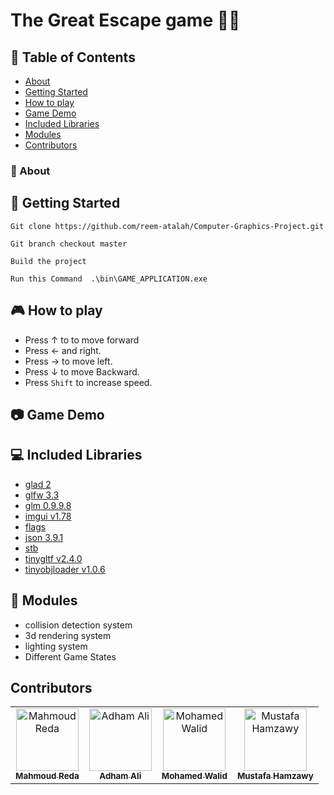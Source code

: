 # The Great Escape game 🏃‍♂️

## 📝 Table of Contents

* [About](#about)
* [Getting Started](#start)
* [How to play](#play)
* [Game Demo](#demo)
* [Included Libraries](#IncludedLibraries)
* [Modules](#modules)
* [Contributors](#contributors)


### 📘 About<a name = "about"></a>
<!-- 
* 
* The Great Escape game is a 3D maze in which your goal is to get out of the maze by reaching the 
trophy before your time ends and die. -->



## 🏁 Getting Started <a name = "start"></a>

```
Git clone https://github.com/reem-atalah/Computer-Graphics-Project.git
```

```
Git branch checkout master
```

```
Build the project
```

```
Run this Command  .\bin\GAME_APPLICATION.exe 
```

## 🎮 How to play<a name = "play"></a>


* Press &#8593; to to move forward 
* Press &#8592; and right.
* Press &#8594; to move left.
* Press &#8595; to move Backward.
* Press `Shift` to increase speed.

## 📷 Game Demo<a name = "demo"></a>

<!-- * Menu
![menu](images/main_menu.png )
* Start Scene
![Start Scene](images/start_scene.png )
* End Scene
![End Scene](images/end_scene.png )
* Lose Screen
![Lose Screen](images/lose_scene.png )
* Win Screen
![Win Screen](images/won_state.png ) -->


## 💻 Included Libraries <a name = "IncludedLibraries"></a>

- [glad 2](https://github.com/Dav1dde/glad/tree/glad2)
- [glfw 3.3](https://github.com/glfw/glfw)
- [glm 0.9.9.8](https://github.com/g-truc/glm)
- [imgui v1.78](https://github.com/ocornut/imgui)
- [flags](https://github.com/sailormoon/flags)
- [json 3.9.1](https://github.com/nlohmann/json)
- [stb](https://github.com/nothings/stb)
- [tinygltf v2.4.0](https://github.com/syoyo/tinygltf)
- [tinyobjloader v1.0.6](https://github.com/tinyobjloader/tinyobjloader)

## 📌 Modules <a name = "modules"></a>

* collision detection system 
* 3d rendering system
* lighting system
* Different Game States

## Contributors <a name = "contributors"></a>
<table align="center">
  <tr>
    <td align="center">
    <a href="https://github.com/MahmoudRedaSayed" target="_black">
    <img src="https://avatars.githubusercontent.com/u/76118788?v=4" width="100px;" alt="Mahmoud Reda"/>
    <br />
    <sub><b>Mahmoud Reda </b></sub></a>
    </td>
    <td align="center">
    <a href="https://github.com/AdhamAliAbdelAal" target="_black">
    <img src="https://avatars.githubusercontent.com/u/83884426?v=4" width="100px;" alt="Adham Ali"/>
    <br />
    <sub><b>Adham Ali</b></sub></a>
    </td>
     <td align="center">
    <a href="https://github.com/MohamedWw" target="_black">
    <img src="https://avatars.githubusercontent.com/u/64079821?v=4" width="100px;" alt="Mohamed Walid"/>
    <br />
    <sub><b>Mohamed Walid</b></sub></a>
    </td>
     <td align="center">
    <a href="https://github.com/MUSTAFA-Hamzawy" target="_black">
    <img src="https://avatars.githubusercontent.com/u/72188665?v=4" width="100px;" alt="Mustafa Hamzawy"/>
    <br />
    <sub><b>Mustafa Hamzawy</b></sub></a>
    </td>
  </tr>
 </table>

